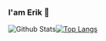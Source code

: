 ### I'am Erik 🐸

![Github Stats](https://github-readme-stats.vercel.app/api?username=erikyvanov&bg_color=30,0ff1ce,904e95&title_color=fff&text_color=fff&include_all_commits=true&hide_rank)[![Top Langs](https://github-readme-stats.vercel.app/api/top-langs/?username=erikyvanov&hide=jupyter%20notebook,html,c,swift,scss,css&layout=compact)](https://github.com/anuraghazra/github-readme-stats)
